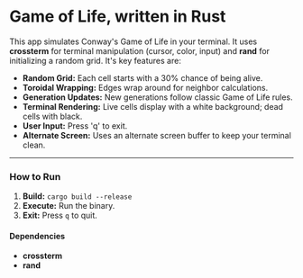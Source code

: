 # Game of Life, written in Rust 

This app simulates Conway's Game of Life in your terminal. It uses **crossterm** for terminal manipulation (cursor, color, input) and **rand** for initializing a random grid.
It's key features are:

- **Random Grid:** Each cell starts with a 30% chance of being alive.
- **Toroidal Wrapping:** Edges wrap around for neighbor calculations.
- **Generation Updates:** New generations follow classic Game of Life rules.
- **Terminal Rendering:** Live cells display with a white background; dead cells with black.
- **User Input:** Press 'q' to exit.  
- **Alternate Screen:** Uses an alternate screen buffer to keep your terminal clean.

---

### How to Run
1. **Build:** `cargo build --release`
2. **Execute:** Run the binary.
3. **Exit:** Press `q` to quit.

#### Dependencies
- **crossterm**
- **rand**